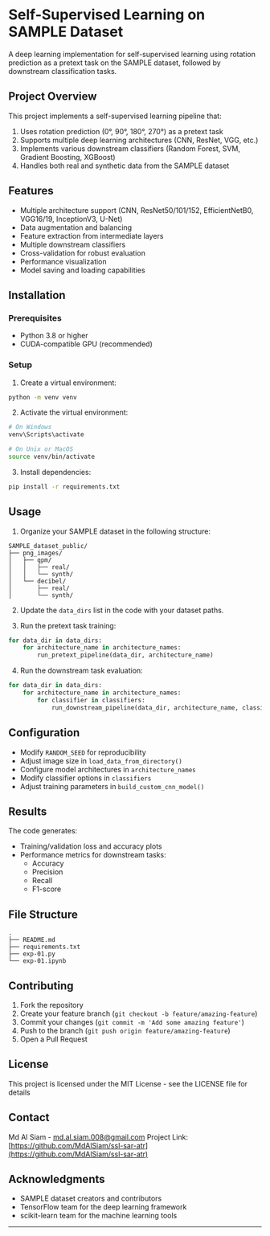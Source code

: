 # Self-Supervised Learning on SAMPLE Dataset
A deep learning implementation for self-supervised learning using rotation prediction as a pretext task on the SAMPLE dataset, followed by downstream classification tasks.

## Project Overview
This project implements a self-supervised learning pipeline that:
1. Uses rotation prediction (0°, 90°, 180°, 270°) as a pretext task
2. Supports multiple deep learning architectures (CNN, ResNet, VGG, etc.)
3. Implements various downstream classifiers (Random Forest, SVM, Gradient Boosting, XGBoost)
4. Handles both real and synthetic data from the SAMPLE dataset

## Features
- Multiple architecture support (CNN, ResNet50/101/152, EfficientNetB0, VGG16/19, InceptionV3, U-Net)
- Data augmentation and balancing
- Feature extraction from intermediate layers
- Multiple downstream classifiers
- Cross-validation for robust evaluation
- Performance visualization
- Model saving and loading capabilities

## Installation

### Prerequisites
- Python 3.8 or higher
- CUDA-compatible GPU (recommended)

### Setup
1. Create a virtual environment:
```bash
python -m venv venv
```

2. Activate the virtual environment:
```bash
# On Windows
venv\Scripts\activate

# On Unix or MacOS
source venv/bin/activate
```

3. Install dependencies:
```bash
pip install -r requirements.txt
```

## Usage

1. Organize your SAMPLE dataset in the following structure:
```
SAMPLE_dataset_public/
├── png_images/
│   ├── qpm/
│   │   ├── real/
│   │   └── synth/
│   └── decibel/
│       ├── real/
│       └── synth/
```

2. Update the `data_dirs` list in the code with your dataset paths.

3. Run the pretext task training:
```python
for data_dir in data_dirs:
    for architecture_name in architecture_names:
        run_pretext_pipeline(data_dir, architecture_name)
```

4. Run the downstream task evaluation:
```python
for data_dir in data_dirs:
    for architecture_name in architecture_names:
        for classifier in classifiers:
            run_downstream_pipeline(data_dir, architecture_name, classifier, -2)
```

## Configuration
- Modify `RANDOM_SEED` for reproducibility
- Adjust image size in `load_data_from_directory()`
- Configure model architectures in `architecture_names`
- Modify classifier options in `classifiers`
- Adjust training parameters in `build_custom_cnn_model()`

## Results
The code generates:
- Training/validation loss and accuracy plots
- Performance metrics for downstream tasks:
  - Accuracy
  - Precision
  - Recall
  - F1-score

## File Structure
```
.
├── README.md
├── requirements.txt
├── exp-01.py
└── exp-01.ipynb
```

## Contributing
1. Fork the repository
2. Create your feature branch (`git checkout -b feature/amazing-feature`)
3. Commit your changes (`git commit -m 'Add some amazing feature'`)
4. Push to the branch (`git push origin feature/amazing-feature`)
5. Open a Pull Request

## License
This project is licensed under the MIT License - see the LICENSE file for details

## Contact
Md Al Siam - md.al.siam.008@gmail.com
Project Link: [https://github.com/MdAlSiam/ssl-sar-atr](https://github.com/MdAlSiam/ssl-sar-atr)

## Acknowledgments
- SAMPLE dataset creators and contributors
- TensorFlow team for the deep learning framework
- scikit-learn team for the machine learning tools

---
